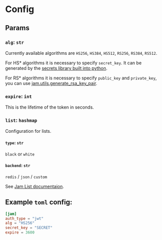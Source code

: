 # Config

## Params

### `alg`: `str`

Currently available algorithms are `HS256`, `HS384`, `HS512`, `RS256`, `RS384`, `RS512`.

For HS* algorithms it is necessary to specify `secret_key`. It can be
generated by the [secrets library built into python](https://docs.python.org/3/library/secrets.html).

For RS* algorithms it is necessary to specify `public_key` and `private_key`,
you can use [jam.utils.generate_rsa_key_pair](../api/utils/rsa.md).


### `expire`: `int`
This is the lifetime of the token in seconds.


### `list`: `hashmap`
Configuration for lists.

#### `type`: `str`
`black` or `white`

#### `backend`: `str`
`redis` / `json` / `custom`

See [Jam List documentaion](lists/what.md).


## Example `toml` config:
```toml
[jam]
auth_type = "jwt"
alg = "HS256"
secret_key = "SECRET"
expire = 3600
```
